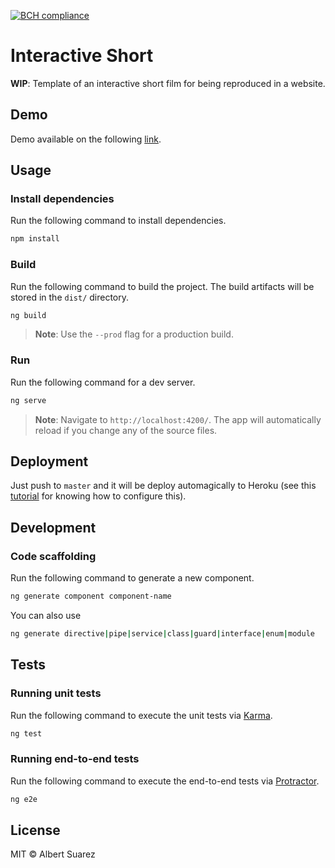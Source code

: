 [![BCH compliance](https://bettercodehub.com/edge/badge/AlbertSuarez/interactive-short?branch=master)](https://bettercodehub.com/)

# Interactive Short

**WIP**: Template of an interactive short film for being reproduced in a website.

## Demo

Demo available on the following [link](https://interactive-short.herokuapp.com/).

## Usage

### Install dependencies

Run the following command to install dependencies.

```bash
npm install
```

### Build

Run the following command to build the project. The build artifacts will be stored in the `dist/` directory.

```bash
ng build
```

> **Note**: Use the `--prod` flag for a production build.

### Run

Run the following command for a dev server. 

```bash
ng serve
```

> **Note**: Navigate to `http://localhost:4200/`. The app will automatically reload if you change any of the source files.

## Deployment

Just push to `master` and it will be deploy automagically to Heroku (see this [tutorial](https://medium.com/@hellotunmbi/how-to-deploy-angular-application-to-heroku-1d56e09c5147) for knowing how to configure this).

## Development

### Code scaffolding

Run the following command to generate a new component.

```bash
ng generate component component-name
```

You can also use

```bash
ng generate directive|pipe|service|class|guard|interface|enum|module
```

## Tests

### Running unit tests

Run the following command to execute the unit tests via [Karma](https://karma-runner.github.io).

```bash
ng test
```

### Running end-to-end tests

Run the following command to execute the end-to-end tests via [Protractor](http://www.protractortest.org/).

```bash
ng e2e
```

## License

MIT © Albert Suarez
